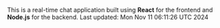 This is a real-time chat application built using **React** for the frontend and **Node.js** for the backend.
Last updated: Mon Nov 11 06:11:26 UTC 2024
